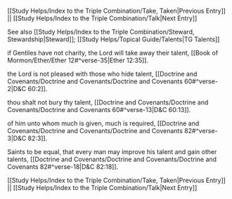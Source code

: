 [[Study Helps/Index to the Triple Combination/Take, Taken|Previous Entry]]  ||  [[Study Helps/Index to the Triple Combination/Talk|Next Entry]]

 See also [[Study Helps/Index to the Triple Combination/Steward, Stewardship|Steward]]; [[Study Helps/Topical Guide/Talents|TG Talents]]

 if Gentiles have not charity, the Lord will take away their talent, [[Book of Mormon/Ether/Ether 12#^verse-35|Ether 12:35]].

 the Lord is not pleased with those who hide talent, [[Doctrine and Covenants/Doctrine and Covenants/Doctrine and Covenants 60#^verse-2|D&C 60:2]].

 thou shalt not bury thy talent, [[Doctrine and Covenants/Doctrine and Covenants/Doctrine and Covenants 60#^verse-13|D&C 60:13]].

 of him unto whom much is given, much is required, [[Doctrine and Covenants/Doctrine and Covenants/Doctrine and Covenants 82#^verse-3|D&C 82:3]].

 Saints to be equal, that every man may improve his talent and gain other talents, [[Doctrine and Covenants/Doctrine and Covenants/Doctrine and Covenants 82#^verse-18|D&C 82:18]].

[[Study Helps/Index to the Triple Combination/Take, Taken|Previous Entry]]  ||  [[Study Helps/Index to the Triple Combination/Talk|Next Entry]]